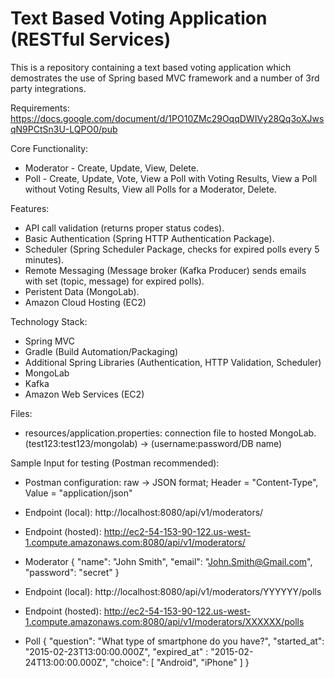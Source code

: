 # Text Based Voting Application (RESTful Services)

This is a repository containing a text based voting application which demostrates the use of Spring based MVC framework and a number of 3rd party integrations.

Requirements:
https://docs.google.com/document/d/1PO10ZMc29OqqDWIVy28Qq3oXJwsqN9PCtSn3U-LQPO0/pub

Core Functionality:
- Moderator - Create, Update, View, Delete.
- Poll - Create, Update, Vote, View a Poll with Voting Results, View a Poll without Voting Results, View all Polls for a Moderator, Delete.

Features:
- API call validation (returns proper status codes).
- Basic Authentication (Spring HTTP Authentication Package).
- Scheduler (Spring Scheduler Package, checks for expired polls every 5 minutes).
- Remote Messaging (Message broker (Kafka Producer) sends emails with set (topic, message) for expired polls).
- Peristent Data (MongoLab).
- Amazon Cloud Hosting (EC2)

Technology Stack:
- Spring MVC
- Gradle (Build Automation/Packaging)
- Additional Spring Libraries (Authentication, HTTP Validation, Scheduler)
- MongoLab
- Kafka
- Amazon Web Services (EC2)

Files:
- resources/application.properties: connection file to hosted MongoLab. (test123:test123/mongolab) -> (username:password/DB name)

Sample Input for testing (Postman recommended):
- Postman configuration: raw -> JSON format; Header = "Content-Type", Value = "application/json"

- Endpoint (local): http://localhost:8080/api/v1/moderators/
- Endpoint (hosted): http://ec2-54-153-90-122.us-west-1.compute.amazonaws.com:8080/api/v1/moderators/
- Moderator
{
 "name": "John Smith",
 "email": "John.Smith@Gmail.com",
 "password": "secret"
}

- Endpoint (local): http://localhost:8080/api/v1/moderators/YYYYYY/polls
- Endpoint (hosted): http://ec2-54-153-90-122.us-west-1.compute.amazonaws.com:8080/api/v1/moderators/XXXXXX/polls
- Poll
{
 "question": "What type of smartphone do you have?",
 "started_at": "2015-02-23T13:00:00.000Z",
 "expired_at" : "2015-02-24T13:00:00.000Z",
 "choice": [ "Android", "iPhone" ]
}

